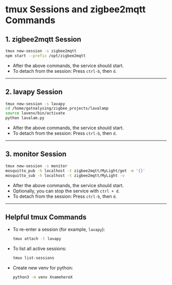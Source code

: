 
# tmux Sessions and zigbee2mqtt Commands

## 1. zigbee2mqtt Session

```bash
tmux new-session -s zigbee2mqtt
npm start --prefix /opt/zigbee2mqtt
```
- After the above commands, the service should start.
- To detach from the session: Press `ctrl-b`, then `d`.

---

## 2. lavapy Session

```bash
tmux new-session -s lavapy
cd /home/gatnalysing/zigbee_projects/lavalamp
source lavenv/bin/activate
python lavalam.py
```
- After the above commands, the service should start.
- To detach from the session: Press `ctrl-b`, then `d`.

---

## 3. monitor Session

```bash
tmux new-session -s monitor
mosquitto_pub -h localhost -t zigbee2mqtt/MyLight/get -m '{}'
mosquitto_sub -h localhost -t zigbee2mqtt/MyLight -v
```
- After the above commands, the service should start.
- Optionally, you can stop the service with `ctrl + d`.
- To detach from the session: Press `ctrl-b`, then `d`.

---

## Helpful tmux Commands

- To re-enter a session (for example, `lavapy`): 
  ```bash
  tmux attach -t lavapy
  ```

- To list all active sessions:
  ```bash
  tmux list-sessions
  ```

- Create new venv for python:
  ```bash
  python3 -m venv XnamehereX
  ```
